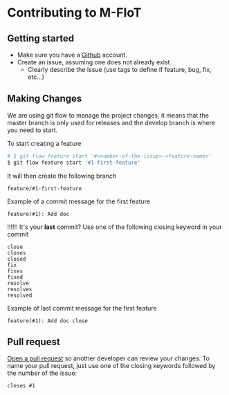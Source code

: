 # Contributing to M-FIoT
## Getting started

* Make sure you have a [Github](https://github.com/signup/free) account.
* Create an issue, assuming one does not already exist.
	* Clearly describe the issue (use tags to define if feature, bug, fix, etc...)

## Making Changes
We are using git flow to manage the project changes, it means that the master branch
is only used for releases and the develop branch is where you need to start.

To start creating a feature
```bash
# $ git flow feature start '#<number-of-the-issue>-<feature-name>'
$ git flow feature start '#1-first-feature'
```

It will then create the following branch

    feature/#1-first-feature

Example of a commit message for the first feature

    feature(#1): Add doc

!!!!!! It's your **last** commit?
Use one of the following closing keyword in your commit

    close
    closes
    closed
    fix
    fixes
    fixed
    resolve
    resolves
    resolved

Example of last commit message for the first feature

    feature(#1): Add doc close

## Pull request
[Open a pull request](https://github.com/liip/zebra/compare) so another developer can review your changes.
To name your pull request, just use one of the closing keywords followed by the number of the issue:

    closes #1